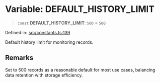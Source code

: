 # Variable: DEFAULT\_HISTORY\_LIMIT

> `const` **DEFAULT\_HISTORY\_LIMIT**: `500` = `500`

Defined in: [src/constants.ts:139](https://github.com/Nick2bad4u/Uptime-Watcher/blob/8a1973382d5fe14c52996ecda381894eb7ecd4a6/src/constants.ts#L139)

Default history limit for monitoring records.

## Remarks

Set to 500 records as a reasonable default for most use cases,
balancing data retention with storage efficiency.
